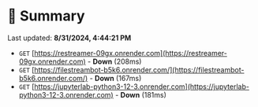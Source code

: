 # 📖 Summary
Last updated: **8/31/2024, 4:44:21 PM**

- `GET` [https://restreamer-09gx.onrender.com](https://restreamer-09gx.onrender.com) - **Down** (208ms)
- `GET` [https://filestreambot-b5k6.onrender.com/](https://filestreambot-b5k6.onrender.com/) - **Down** (167ms)
- `GET` [https://jupyterlab-python3-12-3.onrender.com](https://jupyterlab-python3-12-3.onrender.com) - **Down** (181ms)
